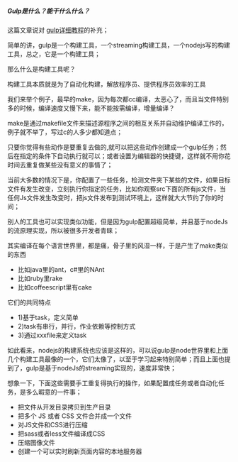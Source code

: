 
##### Gulp是什么？能干什么什么？

这篇文章说对 [gulp详细教程]()的补充；

简单的讲，gulp是一个构建工具，一个streaming构建工具，一个nodejs写的构建工具，总之，它是一个构建工具；

那么什么是构建工具呢？

构建工具本质就是为了自动化构建，解放程序员、提供程序员效率的工具

我们来举个例子，最早的make，因为每次都cc编译，太恶心了，而且当文件特别多的时候，编译速度又慢下来，能不能按需编译，增量编译？

make是通过makefile文件来描述源程序之间的相互关系并自动维护编译工作的，例子就不举了，写过c的人多少都知道点；

只要你觉得有些动作是要重复去做的,就可以把这些动作创建成一个gulp任务；然后在指定的条件下自动执行就可以；或者设置为编辑器的快捷键，这样就不用你花时间去重复做某些没有意义的事情了；

当前大多数的情况下是，你配置了一些任务，检测文件夹下某些的文件，如果目标文件有发生改变，立刻执行你指定的任务，比如你观察src下面的所有js文件，当任何Js文件发生改变时，把js文件发布到测试环境上，这样就大大节约了你的时间；

别人的工具也可以实现类似功能，但是因为gulp配置超级简单，并且基于nodeJs的流原理实现，所以被很多开发者青睐；

其实编译在每个语言世界里，都是痛，骨子里的风湿一样，于是产生了make类似的东西

- 比如java里的ant，c#里的NAnt
- 比如ruby里rake
- 比如coffeescript里有cake

它们的共同特点
- 1)基于task，定义简单
- 2)task有串行，并行，作业依赖等控制方式
- 3)通过xxxfile来定义task

如此看来，nodejs的构建系统也应该是这样的，可以说gulp是node世界里和上面几个构建工具最像的一个，它们太像了，以至于学习起来特别简单；而且上面也提到了，gulp是基于nodeJs的streaming实现的，速度非常快；

想象一下，下面这些需要手工重复得执行的操作，如果配置成任务或者自动化任务，是多么暇意的一件事；

- 把文件从开发目录拷贝到生产目录
- 把多个 JS 或者 CSS 文件合并成一个文件
- 对JS文件和CSS进行压缩
- 把sass或者less文件编译成CSS
- 压缩图像文件
- 创建一个可以实时刷新页面内容的本地服务器